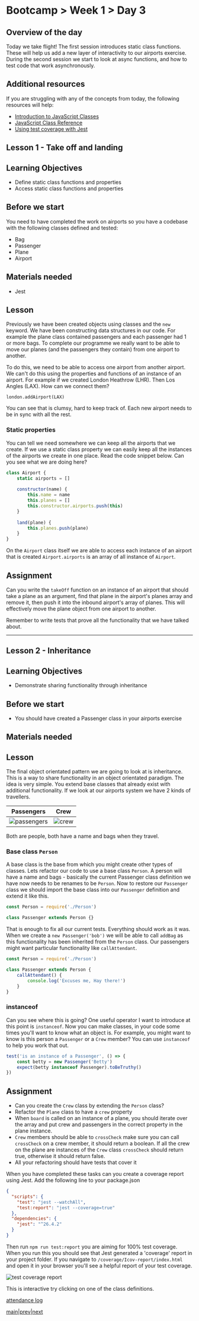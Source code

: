 # Bootcamp > Week 1 > Day 3

## Overview of the day

Today we take flight! The first session introduces static class functions. These will help us add a new layer of interactivity to our airports exercise. During the second session we start to look at async functions, and how to test code that work asynchronously.

## Additional resources
If you are struggling with any of the concepts from today, the following resources will help:
  * [Introduction to JavaScript Classes](https://www.w3schools.com/js/js_classes.asp)
  * [JavaScript Class Reference](https://www.w3schools.com/jsref/jsref_classes.asp)
  * [Using test coverage with Jest](https://egghead.io/lessons/javascript-track-project-code-coverage-with-jest)

## Lesson 1 - Take off and landing

## Learning Objectives

* Define static class functions and properties
* Access static class functions and properties

## Before we start

You need to have completed the work on airports so you have a codebase with the following classes defined and tested:

* Bag
* Passenger
* Plane
* Airport

## Materials needed

* Jest

## Lesson

Previously we have been created objects using classes and the `new` keyword. We have been constructing data structures in our code. For example the plane class contained passengers and each passenger had 1 or more bags. To complete our programme we really want to be able to move our planes (and the passengers they contain) from one airport to another.

To do this, we need to be able to access one airport from another airport. We can't do this using the properties and functions of an instance of an airport. For example if we created London Heathrow (LHR). Then Los Angles (LAX). How can we connect them?

`london.addAirport(LAX)`

You can see that is clumsy, hard to keep track of. Each new airport needs to be in sync with all the rest.

### Static properties

You can tell we need somewhere we can keep all the airports that we create. If we use a static class property we can easily keep all the instances of the airports we create in one place. Read the code snippet below. Can you see what we are doing here?

```javascript
class Airport {
    static airports = []
    
    constructor(name) {
        this.name = name
        this.planes = []
        this.constructor.airports.push(this)
    }
    
    land(plane) {
        this.planes.push(plane)
    }
}
```

On the `Airport` class itself we are able to access each instance of an airport that is created `Airport.airports` is an array of all instance of `Airport`.

## Assignment

Can you write the `takeOff` function on an instance of an airport that should take a plane as an argument, find that plane in the airport's planes array and remove it, then push it into the inbound airport's array of planes. This will effectively move the plane object from one airport to another.

Remember to write tests that prove all the functionality that we have talked about.

<hr/>

## Lesson 2 - Inheritance

## Learning Objectives

* Demonstrate sharing functionality through inheritance

## Before we start

* You should have created a Passenger class in your airports exercise

## Materials needed

## Lesson

The final object orientated pattern we are going to look at is inheritance. This is a way to share functionality in an object orientated paradigm. The idea is very simple. You extend base classes that already exist with additional functionality. If we look at our airports system we have 2 kinds of travellers.

|Passengers|Crew|
|-----|-----|
|![passengers](https://user-images.githubusercontent.com/4499581/93331580-6b38a780-f818-11ea-835c-1c579dfe481d.jpg)|![crew](https://user-images.githubusercontent.com/4499581/93331575-67a52080-f818-11ea-8308-af97a9a6d6cc.jpg)|

Both are people, both have a name and bags when they travel.

### Base class `Person`

A base class is the base from which you might create other types of classes. Lets refactor our code to use a base class `Person`. A person will have a name and bags - basically the current Passenger class definition we have now needs to be renames to be `Person`. Now to restore our `Passenger` class we should import the base class into our `Passenger` definition and extend it like this.

```javascript
const Person = require('./Person')

class Passenger extends Person {}
```
That is enough to fix all our current tests. Everything should work as it was. When we create a `new Passenger('bob')` we will be able to call `addBag` as this functionality has been inherited from the `Person` class. Our passengers might want particular functionality like `callAttendant`.

```javascript
const Person = require('./Person')

class Passenger extends Person {
    callAttendant() {
        console.log('Excuses me, Hay there!')
    }
}
```

### instanceof

Can you see where this is going? One useful operator I want to introduce at this point is `instanceof`. Now you can make classes, in your code some times you'll want to know what an object is. For example, you might want to know is this person a `Passenger` or a `Crew` member? You can use `instanceof` to help you work that out.

```javascript
test('is an instance of a Passenger', () => {
    const betty = new Passenger('Betty')
    expect(betty instanceof Passenger).toBeTruthy()
})
```

## Assignment

* Can you create the `Crew` class by extending the `Person` class?
* Refactor the `Plane` class to have a `crew` property
* When `board` is called on an instance of a plane, you should iterate over the array and put crew and passengers in the correct property in the plane instance.
* `Crew` members should be able to `crossCheck` make sure you can call `crossCheck` on a crew member, it should return a boolean. If all the crew on the plane are instances of the `Crew` class `crossCheck` should return true, otherwise it should return false.
* All your refactoring should have tests that cover it

When you have completed these tasks can you create a coverage report using Jest. Add the following line to your package.json

```json
{
  "scripts": {
    "test": "jest --watchAll",
    "test:report": "jest --coverage=true"
  },
  "dependencies": {
    "jest": "^26.4.2"
  }
}
```
Then run `npm run test:report` you are aiming for 100% test coverage. When you run this you should see that Jest generated a 'coverage' report in your project folder. If you navigate to `/coverage/Icov-report/index.html` and open it in your browser you'll see a helpful report of your test coverage.

![test coverage report](https://user-images.githubusercontent.com/4499581/93334401-cc627a00-f81c-11ea-9c98-4825235c06a4.png)

This is interactive try clicking on one of the class definitions.

[attendance log](https://platform.whitehat.org.uk/apprentice/attendance-log/155)

[main](/swe)|[prev](/swe/bootcamp/wk1/day2.html)|[next](/swe/bootcamp/wk1/day4.html)

